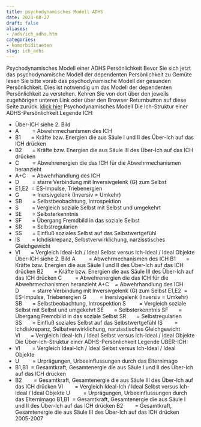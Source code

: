 ```yaml
---
title: psychodynamisches Modell ADHS
date: 2023-08-27
draft: false
aliases:
- /ads/ich_adhs.htm
categories:
- komorbiditaeten
slug: ich_adhs
---
```

Psychodynamisches
Modell
einer ADHS
Persönlichkeit
Bevor Sie
sich jetzt das psychodynamische Modell der dependenten Persönlichkeit zu
Gemüte lesen Sie bitte vorab das psychodynamische Modell der gesunden
Persönlichkeit. Dies ist notwendig um das Modell der dependenten
Persönlichkeit zu verstehen.
Kehren
Sie von dort über den jeweils zugehörigen unteren Link oder über den Browser
Returnbutton auf diese Seite zurück.
[klick
hier](https://borderliner.ch/ich/psychodynamisches_modell-normal.htm)
Psychodynamisches Modell
Die Ich-Struktur einer ADHS-Persönlichkeit
[](https://borderliner.ch)
Legende ICH:
- Über-ICH siehe 2. Bild
- A         =
    Abwehrmechanismen des ICH
- B1       = Kräfte bzw.
    Energien die aus Säule I und II des Über-Ich auf das ICH drücken
- B2       = Kräfte bzw.
    Energien die aus Säule III des Über-Ich auf das ICH drücken
- C         =
    Abwehrenergien die das ICH für die Abwehrmechanismen heranzieht
- A+C    = Abwehrhandlung des ICH
- D         = starre
    Verbindung mit Inversivgelenk (G) zum Selbst
- E1,E2  = ES-Impulse, Triebenergien
- G         =
    Inersivgelenk (Inversiv = Umkehr)
- SB       = Selbstbeobachtung,
    Introspektion
- S         =
    Vergleich soziale Selbst mit Selbst und umgekehrt
- SE       = Selbsterkenntnis
- SF       = Übergang Fremdbild
    in das soziale Selbst
- SR       = Selbstregularien
- SS       = Einfluß soziales
    Selbst auf das Selbstwertgefühl
- IS        = Ichdiskrepanz,
    Selbstverwirklichung, narzisstisches Gleichgewicht
- VI       = Vergleich Ideal-Ich
    / Ideal Selbst versus Ich-Ideal / Ideal Objekte
Über-ICH siehe 2. Bild
A         =
    Abwehrmechanismen des ICH
B1       = Kräfte bzw.
    Energien die aus Säule I und II des Über-Ich auf das ICH drücken
B2       = Kräfte bzw.
    Energien die aus Säule III des Über-Ich auf das ICH drücken
C         =
    Abwehrenergien die das ICH für die Abwehrmechanismen heranzieht
A+C    = Abwehrhandlung des ICH
D         = starre
    Verbindung mit Inversivgelenk (G) zum Selbst
E1,E2  = ES-Impulse, Triebenergien
G         =
    Inersivgelenk (Inversiv = Umkehr)
SB       = Selbstbeobachtung,
    Introspektion
S         =
    Vergleich soziale Selbst mit Selbst und umgekehrt
SE       = Selbsterkenntnis
SF       = Übergang Fremdbild
    in das soziale Selbst
SR       = Selbstregularien
SS       = Einfluß soziales
    Selbst auf das Selbstwertgefühl
IS        = Ichdiskrepanz,
    Selbstverwirklichung, narzisstisches Gleichgewicht
VI       = Vergleich Ideal-Ich
    / Ideal Selbst versus Ich-Ideal / Ideal Objekte
Die Über-Ich-Struktur einer
ADHS-Persönlichkeit
[](https://borderliner.ch)
Legende ÜBER-ICH:
- VI        = Vergleich
    Ideal-Ich / Ideal Selbst versus Ich-Ideal / Ideal Objekte
- U         =
    Urprägungen, Urbeeinflussungen durch das Elternimago
- B1,B1  = Gesamtkraft, Gesamtenergie die aus Säule I
    und II des Über-Ich auf das ICH drücken
- B2        = Gesamtkraft,
    Gesamtenergie die aus Säule III des Über-Ich auf das ICH drücken
VI        = Vergleich
    Ideal-Ich / Ideal Selbst versus Ich-Ideal / Ideal Objekte
U         =
    Urprägungen, Urbeeinflussungen durch das Elternimago
B1,B1  = Gesamtkraft, Gesamtenergie die aus Säule I
    und II des Über-Ich auf das ICH drücken
B2        = Gesamtkraft,
    Gesamtenergie die aus Säule III des Über-Ich auf das ICH drücken
2005-2007
